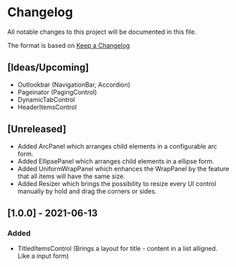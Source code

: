# Changelog
All notable changes to this project will be documented in this file.

The format is based on [Keep a Changelog](https://keepachangelog.com/en/1.0.0/)

## [Ideas/Upcoming]
* Outlookbar (NavigationBar, Accordion)
* Pageinator (PagingControl)
* DynamicTabControl
* HeaderItemsControl

## [Unreleased]
* Added ArcPanel which arranges child elements in a configurable arc form.
* Added EllipsePanel which arranges child elements in a ellipse form.
* Added UniformWrapPanel which enhances the WrapPanel by the feature that all items will have the same size.
* Added Resizer which brings the possibility to resize every UI control manually by hold and drag the corners or sides.

## [1.0.0] - 2021-06-13
### Added
* TitledItemsControl (Brings a layout for title - content in a list alligned. Like a input form)
